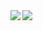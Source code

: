 <a href="https://github.com/anuraghazra/github-readme-stats">
  <img align="left" src="https://github-readme-stats.vercel.app/api?username=noovo86&count_private=true&show_icons=true" />
</a>
<a href="https://github.com/anuraghazra/github-readme-stats">
  <img align="left" src="https://github-readme-stats.vercel.app/api/top-langs/?username=noovo86" />
</a>
